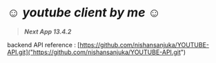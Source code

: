 # ☺ **_youtube client by me_** ☺
>_**Next App 13.4.2**_

backend API reference : 
[https://github.com/nishansanjuka/YOUTUBE-API.git]("https://github.com/nishansanjuka/YOUTUBE-API.git")
